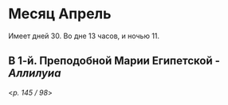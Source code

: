# Месяц Апрель

Имеет дней 30. Во дне 13 часов, и ночью 11.

## В 1-й. Преподобной Марии Египетской - *Аллилуиа*

<*p. 145 / 98*>
